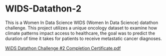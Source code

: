 # WIDS-Datathon-2
This is a Women In Data Science WIDS (Women In Data Science) datathon challenge. This project utilizes a unique oncology dataset to examine how climate patterns impact access to healthcare, the goal was to predict the duration of time it takes for patients to receive metastatic cancer diagnoses.

[WiDS Datathon Challenge #2 Completion Certificate.pdf](https://github.com/user-attachments/files/16228441/WiDS.Datathon.Challenge.2.Completion.Certificate.pdf)
